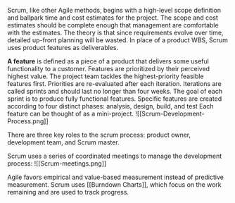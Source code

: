 Scrum, like other Agile methods, begins with a high-level scope definition and ballpark time and cost estimates for the project. The scope and cost estimates should be complete enough that management are comfortable with the estimates. The theory is that since requirements evolve over time, detailed up-front planning will be wasted. In place of a product WBS, Scrum uses product features as deliverables. 

**A feature** is defined as a piece of a product that delivers some useful functionality to a customer. Features are prioritized by their perceived highest value. The project team tackles the highest-priority feasible features first. Priorities are re-evaluated after each iteration. Iterations are called sprints and should last no longer than four weeks. The goal of each sprint is to produce fully functional features. Specific features are created according to four distinct phases: analysis, design, build, and test Each feature can be thought of as a mini-project. 
![[Scrum-Development-Process.png]]

There are three key roles to the scrum process: product owner, development team, and Scrum master.

Scrum uses a series of coordinated meetings to manage the development process:
![[Scrum-meetings.png]]

Agile favors empirical and value-based measurement instead of predictive measurement. Scrum uses [[Burndown Charts]], which focus on the work remaining and are used to track progress.